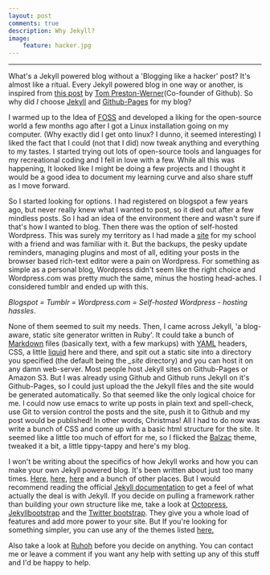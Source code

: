 ```yaml
---
layout: post
comments: true
description: Why Jekyll?
image:
    feature: hacker.jpg
---
```



---

What's a Jekyll powered blog without a 'Blogging like a hacker' post?
It's almost like a ritual. Every Jekyll powered blog in one way or
another, is inspired from [this post](http://tom.preston-werner.com/2008/11/17/blogging-like-a-hacker.html)
by [Tom Preston-Werner](http://en.wikipedia.org/wiki/Tom_Preston-Werner)(Co-founder of Github).
So why did *I* choose [Jekyll]() and [Github-Pages]() for my blog?


I warmed up to the Idea of [FOSS](http://en.wikipedia.org/wiki/Free_and_open-source_software)
and developed a liking for the open-source world a few months ago
after I got a Linux installation going on my computer.
(Why exactly did I get onto linux? I dunno, it seemed interesting)
I liked the fact that I could (not that I did) now
tweak anything and everything to my tastes. I started trying out lots of
open-source tools and languages for my recreational coding and I fell in love with a few.
While all this was happening, It looked like I might be doing a few projects
and I thought it would be a good idea to document my learning curve and also share stuff as I move
forward.


So I started looking for options. I had registered on blogspot a few years ago,
but never really knew what I wanted to
post, so it died out after a few mindless posts. So I had an idea of the
environment there and wasn't sure if that's
how I wanted to blog. Then there was the option of self-hosted Wordpress.
This was surely my territory as I had made
a [site](http://www.sjpu.com) for my school with a friend and was familiar with it.
But the backups, the pesky update reminders, managing plugins and most of all, editing your posts in the
browser based rich-text editor were a pain on Wordpress. For something as simple
as a personal blog, Wordpress didn't seem like the right choice
and Wordpress.com was pretty much the same, minus the hosting head-aches.
I considered tumblr and ended up with this.

*Blogspot = Tumblr = Wordpress.com = Self-hosted Wordpress - hosting hassles*.



None of them seemed to suit my needs.
Then, I came across Jekyll, 'a blog-aware, static site generator
written in Ruby'. It could take a bunch of [Markdown](http://daringfireball.net/projects/markdown/)
files (basically text, with a few markups) with
[YAML](http://www.yaml.org/) headers,
CSS, a little [liquid](http://liquidmarkup.org/)  here and there,
and spit out a static site into a directory you specified (the default
being the *_site* directory) and you can host it on any
damn web-server. Most people host Jekyll sites  on Github-Pages or
Amazon S3. But I was already using Github and Github runs Jekyll on it's Github-Pages, so I
could just upload the the Jekyll files and the site would
be generated automatically. So that seemed like the only logical
choice for me. I could now use emacs to write up posts in plain text and spell-check, use Git to version control
the posts and the site, push it to
Github and my post would be published!  In other words, Christmas!
All I had to do now was write a bunch of CSS and come up
with a basic html structure for the site. It seemed like a little too much
of effort for me, so I flicked the
[Balzac](https://github.com/ColeTownsend/Balzac-for-Jekyll) theme,
tweaked it a bit, a little tippy-tappy and here's my blog.


I won't be writing about the specifics of how Jekyll works and how you can make your own Jekyll powered blog.
It's been written about just too many times. [Here](http://erjjones.github.io/blog/How-I-built-my-blog-in-one-day/),
[here](http://matthodan.com/2012/10/27/how-to-create-a-blog-with-jekyll.html‎),
[here](http://www.andrewmunsell.com/tutorials/jekyll-by-example/index.html)
and a bunch of other places. But I would recommend reading the
official  [Jekyll documentation](http://jekyllrb.com/docs/home/) to get a feel
of what actually the deal is with Jekyll. If you decide on pulling a framework rather than building
your own structure like me, take a look at
[Octopress](http://octopress.org),  [Jekyllbootstrap](http://jekyllbootstrap.com/) and the
[Twitter bootstrap](http://getbootstrap.com/‎). They give you a whole
load of features and add more power to your site. But If you're
looking for something simpler, you can use any of the themes listed
[here.](http://jekyllthemes.org/themes/balzac)

Also take a look at [Ruhoh](http://ruhoh.com/‎) before you decide on anything.
You can contact me or leave a comment if you want any help with setting up any of this stuff and I'd
be happy to help.





